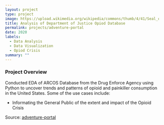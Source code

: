 ```yaml
---
layout: project
type: project
image: https://upload.wikimedia.org/wikipedia/commons/thumb/4/41/Seal_of_the_United_States_Drug_Enforcement_Administration.svg/1200px-Seal_of_the_United_States_Drug_Enforcement_Administration.svg.png
title: Analysis of Department of Justice Opiod Database
permalink: projects/adventure-portal
date: 2020
labels:
  - Data Analysis
  - Data Visualization
  - Opiod Crisis
summary: ""
---
```


### Project Overview
Conducted EDA of ARCOS Database from the Drug Enforce Agency using Python to uncover trends and patterns of opioid and painkiller consumption in the United States.
Some of the use cases include:
<ul>
<li>Informating the General Public of the extent and impact of the Opioid Crisis</li>
</ul>

Source: <a href="https://github.com/adventure-portal/adventure-portal"><i class="large github icon"></i>adventure-portal </a>

